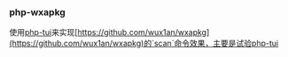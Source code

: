 ### php-wxapkg
使用[php-tui](https://github.com/php-tui/php-tui)来实现[https://github.com/wux1an/wxapkg](https://github.com/wux1an/wxapkg)的`scan`命令效果，主要是试验php-tui
